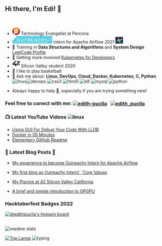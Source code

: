 ## **Hi there, I'm Edi!**  🐬

<br />

<!-- LIST-ACTIVITIES:START -->

- <img src="img/percona.png" width="25" height="25"> Technology Evangelist at Percona
- <img src="img/outreachy2.png" width="132" height="25"> intern for Apache Airflow 2021   <img src="img/airflow.jpeg" width="25" height="22"> 
- 🔭 Training in **Data Structures and Algorithms** and **System Design**  [LeetCode Profile](https://leetcode.com/Edithturn/)
- 👾 Getting more involved [Kubernetes for Developers](https://github.com/edithturn/CKAD-training)
- <img src="img/42.jpeg" width="25" height="25"> Silicon Valley student 2020
- 🏀 I like to play basketball
- 💬 Ask me about:
**Linux, DevOps, Cloud, Docker, Kubernetes, C, Python**.
<img src="https://img.icons8.com/color/96/000000/linux.png" alt="linux" width="25" height="25"/><img src="https://cdn1.iconfinder.com/data/icons/devops-cycle/256/devops_cycle_1_filled-512.png" alt="devops" width="25" height="25"/> <img src="https://www.aloudinthecloud.com/images/gcp_icon_cloud.png" alt="css3" width="20" height="20"/> <img src="https://img.favpng.com/14/23/25/clip-art-france-silicon-valley-docker-vector-graphics-png-favpng-Nb3e14EUwkNhJd86iPTT2wQ84.jpg" alt="html5" width="27" height="20"/> <img src="https://w1.pngwing.com/pngs/241/864/png-transparent-amazon-logo-kubernetes-software-deployment-cloud-computing-orchestration-computer-cluster-amazon-web-services-microsoft-azure.png" alt="k8" width="29" height="20"/> <img src="https://img.icons8.com/color/452/c-programming.png" alt="mysql" width="20" height="20"/> <img src="https://img.icons8.com/color/96/000000/python.png" alt="python" width="20" height="20"/> </p><p align="center">
- Always happy to help 🙇, especially if you are trying something new!

<!--LIST-ACTIVITIES:END -->

### Feel free to conect with me:   <a href="https://linkedin.com/in/edithpuclla" target="blank"><img align="center" src="https://i.pinimg.com/originals/de/b4/6f/deb46f02a59e3b3a2aa58fac16290d63.gif" alt="edith-puclla" height="25" width="25" /></a> &nbsp; <a href="https://twitter.com/edithpuclla" target="blank"><img align="center" src="https://cliply.co/wp-content/uploads/2019/07/371907030_TWITTER_ICON_TRANSPARENT_400.gif" alt="edith_puclla" height="35" width="35" /></a> &nbsp;

<!--LIST-YOUTUBE:START -->

### 📺 Latest YouTube Videos <img src="https://images.vexels.com/media/users/3/141532/isolated/preview/3a36614d8dde3aa7ee06398cb6dc80cb-icono-de-goma-de-youtube-by-vexels.png" alt="linux" width="25" height="25"/>

- [Using GUI For Debug Your Code With LLDB](https://www.youtube.com/watch?v=2Yw1chhv7UQ)
- [Docker in 05 Minutes](https://www.youtube.com/watch?v=cxCG0cFgsd4)
- [Elementary GitHub Readme](https://www.youtube.com/watch?v=4Bh3JEjFr3w&t=26s)
 
 
 <!--LIST-YOUTUBE:END -->


<!--LIST-BLOGS:START -->

### 🌱 Latest Blog Posts :art:

<!-- BLOG-POST-LIST:START -->

- [My experience to become Outreachy Intern for Apache Airflow](https://dev.to/edithpuclla/my-experience-to-become-outreachy-intern-for-apache-airflow-48e6)

- [My first blog as Outreachy Intern! ¨Core Values](https://dev.to/edithpuclla/my-first-blog-as-outreachy-intern-core-values-a0)

- [My Piscine at 42 Silicon Valley California](https://medium.com/@edithpuclla/my-piscine-at-42-silicon-valley-ef662227ed6c)

- [A brief and simple introduction to GPGPU](https://medium.com/katsuhi-code/a-brief-and-simple-introduction-to-gpgpu-fdb43637fff6)


<!--LIST-BLOGS:END -->
 
<!--HACKTOBERFEST START -->

 ### Hacktoberfest Badges 2022
 
[![@edithpuclla's Holopin board](https://holopin.me/edithpuclla)](https://holopin.io/@edithpuclla)

<!--HACKTOBERFEST END -->


<br />

<img src = "https://github-readme-stats.vercel.app/api?username=edithturn&&show_icons=true&theme=radical" alt="readme stats">

[![Top Langs](https://github-readme-stats.vercel.app/api/top-langs/?username=edithturn&layout=compact&theme=merko)](https://github.com/anuraghazra/github-readme-stats) <img height="164" width="350" alt="typing" src="https://i.pinimg.com/originals/a0/d5/81/a0d581666d26dd9c66bf8ed395cba948.gif">
